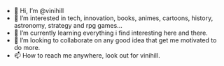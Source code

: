 - 👋 Hi, I’m @vinihill
- 👀 I’m interested in tech, innovation, books, animes, cartoons, history, astronomy, strategy and rpg games...
- 🌱 I’m currently learning everything i find interesting here and there.
- 💞️ I’m looking to collaborate on any good idea that get me motivated to do more.
- 📫 How to reach me anywhere, look out for vinihill.

<!---
vinihill/vinihill is a ✨ special ✨ repository because its `README.md` (this file) appears on your GitHub profile.
You can click the Preview link to take a look at your changes.
--->
